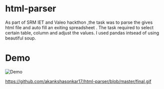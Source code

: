 # html-parser
As part of SRM IET and Valeo hackthon ,the task was to parse the gives html file and auto fill an exiting spreadsheet . The task required to select certain table, column and adjust the values.
I used pandas intsead of using beautiful soup.

# Demo
![Demo](final.gif)

https://github.com/akankshasonkar17/html-parser/blob/master/final.gif

